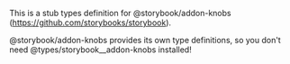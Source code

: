 This is a stub types definition for @storybook/addon-knobs (https://github.com/storybooks/storybook).

@storybook/addon-knobs provides its own type definitions, so you don't need @types/storybook__addon-knobs installed!
